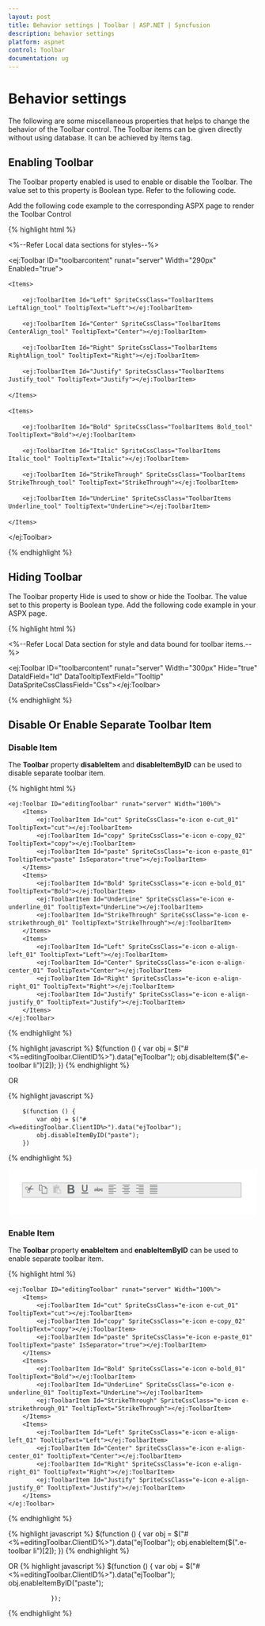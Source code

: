 ```yaml
---
layout: post
title: Behavior settings | Toolbar | ASP.NET | Syncfusion
description: behavior settings
platform: aspnet
control: Toolbar
documentation: ug
---
```


# Behavior settings

The following are some miscellaneous properties that helps to change the behavior of the Toolbar control. The Toolbar items can be given directly without using database. It can be achieved by Items tag.

## Enabling Toolbar

The Toolbar property enabled is used to enable or disable the Toolbar. The value set to this property is Boolean type. Refer to the following code.

Add the following code example to the corresponding ASPX page to render the Toolbar Control

{% highlight html %}

<%--Refer Local data sections for styles--%>

<ej:Toolbar ID="toolbarcontent" runat="server" Width="290px" Enabled="true">

	<Items>

		<ej:ToolbarItem Id="Left" SpriteCssClass="ToolbarItems LeftAlign_tool" TooltipText="Left"></ej:ToolbarItem>

		<ej:ToolbarItem Id="Center" SpriteCssClass="ToolbarItems CenterAlign_tool" TooltipText="Center"></ej:ToolbarItem>

		<ej:ToolbarItem Id="Right" SpriteCssClass="ToolbarItems RightAlign_tool" TooltipText="Right"></ej:ToolbarItem>

		<ej:ToolbarItem Id="Justify" SpriteCssClass="ToolbarItems Justify_tool" TooltipText="Justify"></ej:ToolbarItem>

	</Items>

	<Items>

		<ej:ToolbarItem Id="Bold" SpriteCssClass="ToolbarItems Bold_tool" TooltipText="Bold"></ej:ToolbarItem>

		<ej:ToolbarItem Id="Italic" SpriteCssClass="ToolbarItems Italic_tool" TooltipText="Italic"></ej:ToolbarItem>

		<ej:ToolbarItem Id="StrikeThrough" SpriteCssClass="ToolbarItems StrikeThrough_tool" TooltipText="StrikeThrough"></ej:ToolbarItem>

		<ej:ToolbarItem Id="UnderLine" SpriteCssClass="ToolbarItems Underline_tool" TooltipText="UnderLine"></ej:ToolbarItem>

	</Items>

</ej:Toolbar>

{% endhighlight %}



## Hiding Toolbar 

The Toolbar property Hide is used to show or hide the Toolbar. The value set to this property is Boolean type.  Add the following code example in your ASPX page.



{% highlight html %}

<%--Refer Local Data section for style and data bound for toolbar items.--%>

<ej:Toolbar ID="toolbarcontent" runat="server" Width="300px" Hide="true" DataIdField="Id" DataTooltipTextField="Tooltip" DataSpriteCssClassField="Css"></ej:Toolbar>

{% endhighlight %}

## Disable Or Enable Separate Toolbar Item

### Disable Item

The **Toolbar** property **disableItem** and **disableItemByID** can be used to disable separate toolbar item. 

{% highlight html %}

    <ej:Toolbar ID="editingToolbar" runat="server" Width="100%">
        <Items>
            <ej:ToolbarItem Id="cut" SpriteCssClass="e-icon e-cut_01" TooltipText="cut"></ej:ToolbarItem>
            <ej:ToolbarItem Id="copy" SpriteCssClass="e-icon e-copy_02" TooltipText="copy"></ej:ToolbarItem>
            <ej:ToolbarItem Id="paste" SpriteCssClass="e-icon e-paste_01" TooltipText="paste" IsSeparator="true"></ej:ToolbarItem>
        </Items>
        <Items>
            <ej:ToolbarItem Id="Bold" SpriteCssClass="e-icon e-bold_01" TooltipText="Bold"></ej:ToolbarItem>
            <ej:ToolbarItem Id="UnderLine" SpriteCssClass="e-icon e-underline_01" TooltipText="UnderLine"></ej:ToolbarItem>
            <ej:ToolbarItem Id="StrikeThrough" SpriteCssClass="e-icon e-strikethrough_01" TooltipText="StrikeThrough"></ej:ToolbarItem>
        </Items>
        <Items>
            <ej:ToolbarItem Id="Left" SpriteCssClass="e-icon e-align-left_01" TooltipText="Left"></ej:ToolbarItem>
            <ej:ToolbarItem Id="Center" SpriteCssClass="e-icon e-align-center_01" TooltipText="Center"></ej:ToolbarItem>
            <ej:ToolbarItem Id="Right" SpriteCssClass="e-icon e-align-right_01" TooltipText="Right"></ej:ToolbarItem>
            <ej:ToolbarItem Id="Justify" SpriteCssClass="e-icon e-align-justify_0" TooltipText="Justify"></ej:ToolbarItem>
        </Items>
    </ej:Toolbar>
    
{% endhighlight %}

{% highlight javascript %}
         $(function () {
            var obj = $("#<%=editingToolbar.ClientID%>").data("ejToolbar");
            obj.disableItem($(".e-toolbar li")[2]);
        })
{% endhighlight %}

OR

{% highlight javascript %}
       
        $(function () {
            var obj = $("#<%=editingToolbar.ClientID%>").data("ejToolbar");
            obj.disableItemByID("paste");
        })
    

{% endhighlight %}


![](Behaviour-settings_images/Behaviour-settings1.jpg)

### Enable Item

The **Toolbar** property **enableItem** and **enableItemByID** can be used to enable separate toolbar item. 

{% highlight html %}

	<ej:Toolbar ID="editingToolbar" runat="server" Width="100%">
        <Items>
            <ej:ToolbarItem Id="cut" SpriteCssClass="e-icon e-cut_01" TooltipText="cut"></ej:ToolbarItem>
            <ej:ToolbarItem Id="copy" SpriteCssClass="e-icon e-copy_02" TooltipText="copy"></ej:ToolbarItem>
            <ej:ToolbarItem Id="paste" SpriteCssClass="e-icon e-paste_01" TooltipText="paste" IsSeparator="true"></ej:ToolbarItem>
        </Items>
        <Items>
            <ej:ToolbarItem Id="Bold" SpriteCssClass="e-icon e-bold_01" TooltipText="Bold"></ej:ToolbarItem>
            <ej:ToolbarItem Id="UnderLine" SpriteCssClass="e-icon e-underline_01" TooltipText="UnderLine"></ej:ToolbarItem>
            <ej:ToolbarItem Id="StrikeThrough" SpriteCssClass="e-icon e-strikethrough_01" TooltipText="StrikeThrough"></ej:ToolbarItem>
        </Items>
        <Items>
            <ej:ToolbarItem Id="Left" SpriteCssClass="e-icon e-align-left_01" TooltipText="Left"></ej:ToolbarItem>
            <ej:ToolbarItem Id="Center" SpriteCssClass="e-icon e-align-center_01" TooltipText="Center"></ej:ToolbarItem>
            <ej:ToolbarItem Id="Right" SpriteCssClass="e-icon e-align-right_01" TooltipText="Right"></ej:ToolbarItem>
            <ej:ToolbarItem Id="Justify" SpriteCssClass="e-icon e-align-justify_0" TooltipText="Justify"></ej:ToolbarItem>
        </Items>
    </ej:Toolbar>

{% endhighlight %}

{% highlight javascript %}
          $(function () {
            var obj = $("#<%=editingToolbar.ClientID%>").data("ejToolbar");
            obj.enableItem($(".e-toolbar li")[2]);
        })
{% endhighlight %}

OR
{% highlight javascript %}
        $(function () {
                     var obj = $("#<%=editingToolbar.ClientID%>").data("ejToolbar");
                    obj.enableItemByID("paste");
                    
                });

{% endhighlight %}


